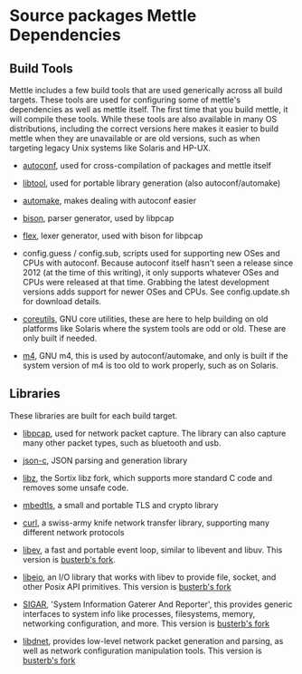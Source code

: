 # Source packages Mettle Dependencies

## Build Tools

Mettle includes a few build tools that are used generically across all build
targets. These tools are used for configuring some of mettle's dependencies as
well as mettle itself. The first time that you build mettle, it will compile
these tools. While these tools are also available in many OS distributions,
including the correct versions here makes it easier to build mettle when they
are unavailable or are old versions, such as when targeting legacy Unix systems
like Solaris and HP-UX.

 - [autoconf](https://ftp.gnu.org/gnu/autoconf/), used for cross-compilation of packages and mettle itself

 - [libtool](https://www.gnu.org/software/libtool/), used for portable library generation (also autoconf/automake)

 - [automake](https://www.gnu.org/software/automake/), makes dealing with autoconf easier

 - [bison](https://www.gnu.org/software/bison/), parser generator, used by libpcap

 - [flex](https://github.com/westes/flex), lexer generator, used with bison for libpcap

 - config.guess / config.sub, scripts used for supporting new OSes and CPUs
   with autoconf. Because autoconf itself hasn't seen a release since 2012 (at
   the time of this writing), it only supports whatever OSes and CPUs were
   released at that time. Grabbing the latest development versions adds support
   for newer OSes and CPUs. See config.update.sh for download details.

 - [coreutils](https://www.gnu.org/software/coreutils/), GNU core utilities, these are here to help building on old platforms like Solaris where the system tools are odd or old. These are only built if needed.

 - [m4](https://www.gnu.org/software/m4/), GNU m4, this is used by autoconf/automake, and only is built if the system version of m4 is too old to work properly, such as on Solaris.

## Libraries

These libraries are built for each build target.

 - [libpcap](https://www.tcpdump.org/), used for network packet capture. The library can also capture many other packet types, such as bluetooth and usb.

 - [json-c](https://github.com/json-c/json-c), JSON parsing and generation library

 - [libz](https://sortix.org/libz/), the Sortix libz fork, which supports more standard C code and removes some unsafe code.

 - [mbedtls](https://tls.mbed.org/), a small and portable TLS and crypto library

 - [curl](https://curl.haxx.se/download.html), a swiss-army knife network transfer library, supporting many different network protocols

 - [libev](http://software.schmorp.de/pkg/libev.html), a fast and portable event loop, similar to libevent and libuv. This version is [busterb's fork](https://github.com/busterb/libev).

 - [libeio](http://software.schmorp.de/pkg/libeio.html), an I/O library that works with libev to provide file, socket, and other Posix API primitives. This version is [busterb's fork](https://github.com/busterb/libeio)

 - [SIGAR](https://github.com/hyperic/sigar), 'System Information Gaterer And Reporter', this provides generic interfaces to system info like processes, filesystems, memory, networking configuration, and more. This version is [busterb's fork](https://github.com/busterb/sigar)

 - [libdnet](http://libdnet.sourceforge.net/), provides low-level network packet generation and parsing, as well as network configuration manipulation tools. This version is [busterb's fork](https://github.com/busterb/libdnet)
